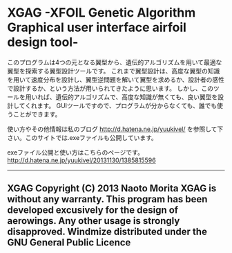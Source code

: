 ﻿
XGAG  -XFOIL Genetic Algorithm Graphical user interface airfoil design tool-
===========

このプログラムは4つの元となる翼型から、遺伝的アルゴリズムを用いて最適な翼型を探索する翼型設計ツールです。
これまで翼型設計は、高度な翼型の知識を用いて速度分布を設計し、翼型逆問題を解いて翼型を求めるか、設計者の感性で設計するか、という方法が用いられてきたように思います。
しかし、このツールを用いれば、遺伝的アルゴリズムで、高度な知識が無くても、良い翼型を設計してくれます。
GUIツールですので、プログラムが分からなくても、誰でも使うことができます。

使い方やその他情報は私のブログ
http://d.hatena.ne.jp/yuukivel/
を参照して下さい。このサイトでは.exeファイルも公開しています。

exeファイル公開と使い方はこちらのページです。
http://d.hatena.ne.jp/yuukivel/20131130/1385815596

---
XGAG
Copyright (C) 2013 Naoto Morita
XGAG is without any warranty. This program has been developed excusively for the design of aerowings.
Any other usage is strongly disapproved.
Windmize distributed under the GNU General Public Licence
---